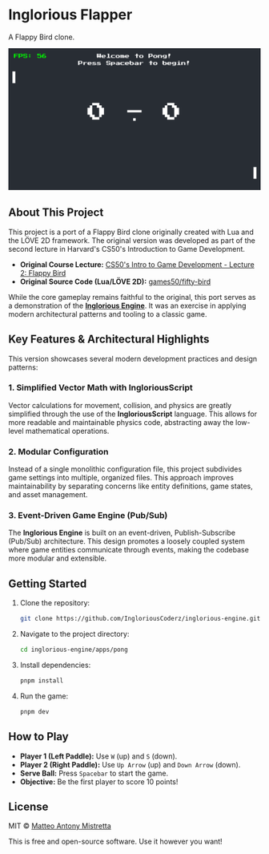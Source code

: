 # Inglorious Flapper

A Flappy Bird clone.

![Gameplay Screenshot](https://raw.githubusercontent.com/IngloriousCoderz/inglorious-engine/main/apps/pong/public/screenshot.png)

## About This Project

This project is a port of a Flappy Bird clone originally created with Lua and the LÖVE 2D framework. The original version was developed as part of the second lecture in Harvard's CS50's Introduction to Game Development.

- **Original Course Lecture:** [CS50's Intro to Game Development - Lecture 2: Flappy Bird](https://www.youtube.com/watch?v=3IdOCxHGMIo)
- **Original Source Code (Lua/LÖVE 2D):** [games50/fifty-bird](https://github.com/games50/fifty-bird)

While the core gameplay remains faithful to the original, this port serves as a demonstration of the [**Inglorious Engine**](https://github.com/IngloriousCoderz/inglorious-engine). It was an exercise in applying modern architectural patterns and tooling to a classic game.

## Key Features & Architectural Highlights

This version showcases several modern development practices and design patterns:

### 1. Simplified Vector Math with IngloriousScript

Vector calculations for movement, collision, and physics are greatly simplified through the use of the **IngloriousScript** language. This allows for more readable and maintainable physics code, abstracting away the low-level mathematical operations.

### 2. Modular Configuration

Instead of a single monolithic configuration file, this project subdivides game settings into multiple, organized files. This approach improves maintainability by separating concerns like entity definitions, game states, and asset management.

### 3. Event-Driven Game Engine (Pub/Sub)

The **Inglorious Engine** is built on an event-driven, Publish-Subscribe (Pub/Sub) architecture. This design promotes a loosely coupled system where game entities communicate through events, making the codebase more modular and extensible.

## Getting Started

1.  Clone the repository:
    ```bash
    git clone https://github.com/IngloriousCoderz/inglorious-engine.git
    ```
2.  Navigate to the project directory:
    ```bash
    cd inglorious-engine/apps/pong
    ```
3.  Install dependencies:
    ```bash
    pnpm install
    ```
4.  Run the game:
    ```bash
    pnpm dev
    ```

## How to Play

- **Player 1 (Left Paddle):** Use `W` (up) and `S` (down).
- **Player 2 (Right Paddle):** Use `Up Arrow` (up) and `Down Arrow` (down).
- **Serve Ball:** Press `Spacebar` to start the game.
- **Objective:** Be the first player to score 10 points!

## License

MIT © [Matteo Antony Mistretta](https://github.com/IngloriousCoderz)

This is free and open-source software. Use it however you want!
